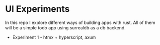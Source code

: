 # UI Experiments

In this repo I explore different ways of building apps with rust.
All of them will be a simple todo app using surrealdb as a db backend.

- Experiment 1 - htmx + hyperscript, axum
